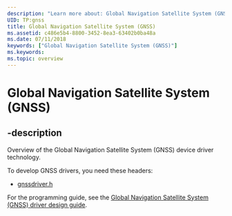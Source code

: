 ```yaml
---
description: "Learn more about: Global Navigation Satellite System (GNSS)"
UID: TP:gnss
title: Global Navigation Satellite System (GNSS)
ms.assetid: c486e5b4-8800-3452-8ea3-63402b0ba48a
ms.date: 07/11/2018
keywords: ["Global Navigation Satellite System (GNSS)"]
ms.keywords: 
ms.topic: overview
---
```


# Global Navigation Satellite System (GNSS)

## -description

Overview of the Global Navigation Satellite System (GNSS) device driver technology.

To develop GNSS drivers, you need these headers:

- [gnssdriver.h](../gnssdriver/index.md)

For the programming guide, see the [Global Navigation Satellite System (GNSS) driver design guide](/windows-hardware/drivers/gnss).
